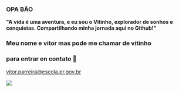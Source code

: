 ### OPA BÃO 

 **"A vida é uma aventura, e eu sou o Vitinho, explorador de sonhos e conquistas. Compartilhando minha jornada aqui no Github!"**

 ### Meu nome e vitor mas pode me chamar de vitinho
 
### para entrar en contato 📧

vitor.parreira@escola.pr.gov.br


![](https://media.tenor.com/fH_ldxOQ0-UAAAAd/wheelie-nigel-sylvester.gif)
